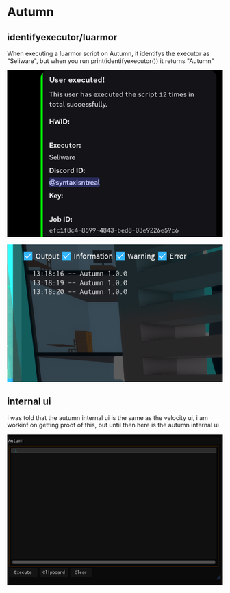 # Autumn

## identifyexecutor/luarmor

When executing a luarmor script on Autumn, it identifys the executor as "Seliware",
but when you run print(identifyexecutor()) it returns "Autumn"

![image](https://raw.githubusercontent.com/jj123llol/Autumn-/refs/heads/main/Screenshot_20250613-202801-052.png)

![image](https://raw.githubusercontent.com/jj123llol/Autumn-/refs/heads/main/image.png)


## internal ui
i was told that the autumn internal ui is the same as the velocity ui, i am workinf on getting proof of this, but until then here is the autumn internal ui

![image](https://raw.githubusercontent.com/jj123llol/Autumn-/refs/heads/main/image-52%7E2.png)
